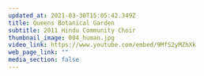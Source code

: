 ```yaml
---
updated_at: 2021-03-30T15:05:42.349Z
title: Queens Botanical Garden
subtitle: 2011 Hindu Community Choir
thumbnail_image: 004_human.jpg
video_link: https://www.youtube.com/embed/9MfS2yMZhXk
web_page_link: ""
media_section: false
---
```

